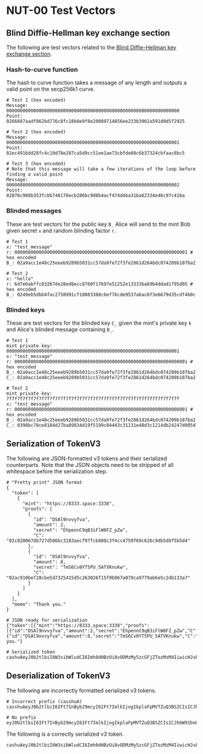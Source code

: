 # NUT-00 Test Vectors
## Blind Diffie-Hellman key exchange section
The following are test vectors related to the [Blind Diffie-Hellman key exchange section](https://github.com/cashubtc/nuts/blob/main/00.md#blind-diffie-hellmann-key-exchange-bdhke).

### Hash-to-curve function
The hash to curve function takes a message of any length and outputs a valid point on the secp256k1 curve.
```shell
# Test 1 (hex encoded)
Message: 0000000000000000000000000000000000000000000000000000000000000000
Point:   0266687aadf862bd776c8fc18b8e9f8e20089714856ee233b3902a591d0d5f2925

# Test 2 (hex encoded)
Message: 0000000000000000000000000000000000000000000000000000000000000001
Point:   02ec4916dd28fc4c10d78e287ca5d9cc51ee1ae73cbfde08c6b37324cbfaac8bc5

# Test 3 (hex encoded)
# Note that this message will take a few iterations of the loop before finding a valid point
Message: 0000000000000000000000000000000000000000000000000000000000000002
Point:   02076c988b353fcbb748178ecb286bc9d0b4acf474d4ba31ba62334e46c97c416a
````

### Blinded messages
These are test vectors for the public key `B_` Alice will send to the mint Bob given secret `x`  and random blinding factor `r`.
```shell
# Test 1
x: "test_message"
r: 0000000000000000000000000000000000000000000000000000000000000001 # hex encoded
B_: 02a9acc1e48c25eeeb9289b5031cc57da9fe72f3fe2861d264bdc074209b107ba2

# Test 2
x: "hello"
r: 6d7e0abffc83267de28ed8ecc8760f17697e51252e13333ba69b4ddad1f95d05 # hex encoded
B_: 0249eb5dbb4fac2750991cf18083388c6ef76cde9537a6ac6f3e6679d35cdf4b0c
```

### Blinded keys
These are test vectors for the blinded key `C_` given the mint's private key `k` and Alice's blinded message containing `B_`.
```shell
# Test 1
mint private key: 0000000000000000000000000000000000000000000000000000000000000001
x: "test_message"
r: 0000000000000000000000000000000000000000000000000000000000000001 # hex encoded
B_: 02a9acc1e48c25eeeb9289b5031cc57da9fe72f3fe2861d264bdc074209b107ba2
C_: 02a9acc1e48c25eeeb9289b5031cc57da9fe72f3fe2861d264bdc074209b107ba2

# Test 2
mint private key: 7f7f7f7f7f7f7f7f7f7f7f7f7f7f7f7f7f7f7f7f7f7f7f7f7f7f7f7f7f7f7f7f
x: "test_message"
r: 0000000000000000000000000000000000000000000000000000000000000001 # hex encoded
B_: 02a9acc1e48c25eeeb9289b5031cc57da9fe72f3fe2861d264bdc074209b107ba2
C_: 0398bc70ce8184d27ba89834d19f5199c84443c31131e48d3c1214db24247d005d
````

## Serialization of TokenV3
The following are JSON-formatted v3 tokens and their serialized counterparts. Note that the JSON objects need to be stripped of all whitespace before the serialization step.
```shell
# "Pretty print" JSON format
{
  "token": [
    {
      "mint": "https://8333.space:3338",
      "proofs": [
        {
          "id": "DSAl9nvvyfva",
          "amount": 2,
          "secret": "EhpennC9qB3iFlW8FZ_pZw",
          "C": "02c020067db727d586bc3183aecf97fcb800c3f4cc4759f69c626c9db5d8f5b5d4"
        },
        {
          "id": "DSAl9nvvyfva",
          "amount": 8,
          "secret": "TmS6Cv0YT5PU_5ATVKnukw",
          "C": "02ac910bef28cbe5d7325415d5c263026f15f9b967a079ca9779ab6e5c2db133a7"
        }
      ]
    }
  ],
  "memo": "Thank you."
}

# JSON ready for serialization
{"token":[{"mint":"https://8333.space:3338","proofs":[{"id":"DSAl9nvvyfva","amount":2,"secret":"EhpennC9qB3iFlW8FZ_pZw","C":"02c020067db727d586bc3183aecf97fcb800c3f4cc4759f69c626c9db5d8f5b5d4"},{"id":"DSAl9nvvyfva","amount":8,"secret":"TmS6Cv0YT5PU_5ATVKnukw","C":"02ac910bef28cbe5d7325415d5c263026f15f9b967a079ca9779ab6e5c2db133a7"}]}],"memo":"Thank you."}

# Serialized token
cashuAeyJ0b2tlbiI6W3sibWludCI6Imh0dHBzOi8vODMzMy5zcGFjZTozMzM4IiwicHJvb2ZzIjpbeyJpZCI6IkRTQWw5bnZ2eWZ2YSIsImFtb3VudCI6Miwic2VjcmV0IjoiRWhwZW5uQzlxQjNpRmxXOEZaX3BadyIsIkMiOiIwMmMwMjAwNjdkYjcyN2Q1ODZiYzMxODNhZWNmOTdmY2I4MDBjM2Y0Y2M0NzU5ZjY5YzYyNmM5ZGI1ZDhmNWI1ZDQifSx7ImlkIjoiRFNBbDludnZ5ZnZhIiwiYW1vdW50Ijo4LCJzZWNyZXQiOiJUbVM2Q3YwWVQ1UFVfNUFUVktudWt3IiwiQyI6IjAyYWM5MTBiZWYyOGNiZTVkNzMyNTQxNWQ1YzI2MzAyNmYxNWY5Yjk2N2EwNzljYTk3NzlhYjZlNWMyZGIxMzNhNyJ9XX1dLCJtZW1vIjoiVGhhbmt5b3UuIn0=
```

## Deserialization of TokenV3
The following are incorrectly formatted serialized v3 tokens.
```shell
# Incorrect prefix (casshuA)
casshuAeyJ0b2tlbiI6IFt7InByb29mcyI6IFt7ImlkIjogIkplaFpMVTZuQ3BSZCIsICJhbW91bnQiOiAyLCAic2VjcmV0IjogIjBFN2lDazRkVmxSZjVQRjFnNFpWMnciLCAiQyI6ICIwM2FiNTgwYWQ5NTc3OGVkNTI5NmY4YmVlNjU1ZGJkN2Q2NDJmNWQzMmRlOGUyNDg0NzdlMGI0ZDZhYTg2M2ZjZDUifSwgeyJpZCI6ICJKZWhaTFU2bkNwUmQiLCAiYW1vdW50IjogOCwgInNlY3JldCI6ICJzNklwZXh3SGNxcXVLZDZYbW9qTDJnIiwgIkMiOiAiMDIyZDAwNGY5ZWMxNmE1OGFkOTAxNGMyNTliNmQ2MTRlZDM2ODgyOWYwMmMzODc3M2M0NzIyMWY0OTYxY2UzZjIzIn1dLCAibWludCI6ICJodHRwOi8vbG9jYWxob3N0OjMzMzgifV19

# No prefix
eyJ0b2tlbiI6IFt7InByb29mcyI6IFt7ImlkIjogIkplaFpMVTZuQ3BSZCIsICJhbW91bnQiOiAyLCAic2VjcmV0IjogIjBFN2lDazRkVmxSZjVQRjFnNFpWMnciLCAiQyI6ICIwM2FiNTgwYWQ5NTc3OGVkNTI5NmY4YmVlNjU1ZGJkN2Q2NDJmNWQzMmRlOGUyNDg0NzdlMGI0ZDZhYTg2M2ZjZDUifSwgeyJpZCI6ICJKZWhaTFU2bkNwUmQiLCAiYW1vdW50IjogOCwgInNlY3JldCI6ICJzNklwZXh3SGNxcXVLZDZYbW9qTDJnIiwgIkMiOiAiMDIyZDAwNGY5ZWMxNmE1OGFkOTAxNGMyNTliNmQ2MTRlZDM2ODgyOWYwMmMzODc3M2M0NzIyMWY0OTYxY2UzZjIzIn1dLCAibWludCI6ICJodHRwOi8vbG9jYWxob3N0OjMzMzgifV19
```

The following is a correctly serialized v3 token.
```shell
cashuAeyJ0b2tlbiI6W3sibWludCI6Imh0dHBzOi8vODMzMy5zcGFjZTozMzM4IiwicHJvb2ZzIjpbeyJpZCI6IkRTQWw5bnZ2eWZ2YSIsImFtb3VudCI6Miwic2VjcmV0IjoiRWhwZW5uQzlxQjNpRmxXOEZaX3BadyIsIkMiOiIwMmMwMjAwNjdkYjcyN2Q1ODZiYzMxODNhZWNmOTdmY2I4MDBjM2Y0Y2M0NzU5ZjY5YzYyNmM5ZGI1ZDhmNWI1ZDQifSx7ImlkIjoiRFNBbDludnZ5ZnZhIiwiYW1vdW50Ijo4LCJzZWNyZXQiOiJUbVM2Q3YwWVQ1UFVfNUFUVktudWt3IiwiQyI6IjAyYWM5MTBiZWYyOGNiZTVkNzMyNTQxNWQ1YzI2MzAyNmYxNWY5Yjk2N2EwNzljYTk3NzlhYjZlNWMyZGIxMzNhNyJ9XX1dLCJtZW1vIjoiVGhhbmt5b3UuIn0=
```

